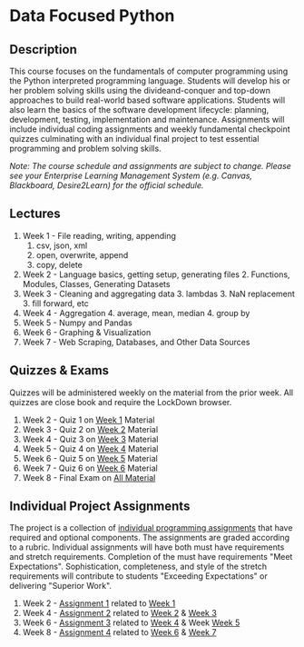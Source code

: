 # Data Focused Python

## Description

This course focuses on the fundamentals of computer programming using the Python interpreted programming language. Students will develop his or her problem solving skills using the divideand-conquer and top-down approaches to build real-world based software applications. Students will also learn the basics of the software
development lifecycle: planning, development, testing, implementation and maintenance. Assignments will include individual coding assignments and weekly fundamental checkpoint quizzes culminating with an individual final project to test essential programming and problem solving skills.

*Note: The course schedule and assignments are subject to change. Please see your Enterprise Learning Management System (e.g. Canvas, Blackboard, Desire2Learn) for the official schedule.*

## Lectures

1. Week 1<a name='week1'></a> - File reading, writing, appending
    1. csv, json, xml
    1. open, overwrite, append
    1. copy, delete
2. Week 2<a name='week2'></a> - Language basics, getting setup, generating files
    2. Functions, Modules, Classes, Generating Datasets
3. Week 3<a name='week3'></a> - Cleaning and aggregating data
    3. lambdas
    3. NaN replacement
    3. fill forward, etc
4. Week 4<a name='week4'></a> - Aggregation
    4. average, mean, median
    4. group by
5. Week 5<a name='week5'></a> - Numpy and Pandas
6. Week 6<a name='week6'></a> - Graphing & Visualization
7. Week 7<a name='week7'></a> - Web Scraping, Databases, and Other Data Sources

## Quizzes & Exams

Quizzes will be administered weekly on the material from the prior week. All quizzes are close book and require the LockDown browser.

1. Week 2 - Quiz 1 on [Week 1](#week1) Material
2. Week 3 - Quiz 2 on [Week 2](#week2) Material
3. Week 4 - Quiz 3 on [Week 3](#week3) Material
4. Week 5 - Quiz 4 on [Week 4](#week4) Material
5. Week 6 - Quiz 5 on [Week 5](#week5) Material
6. Week 7 - Quiz 6 on [Week 6](#week6) Material
7. Week 8 - Final Exam on [All Material](#Lectures)

## Individual Project Assignments

The project is a collection of [individual programming assignments](individual-project/project-description.md) that have required and optional components. The assignments are graded according to a rubric. Individual assignments will have both must have requirements and stretch requirements. Completion of the must have requirements "Meet Expectations". Sophistication, completeness, and style of the stretch requirements will contribute to students "Exceeding Expectations" or delivering "Superior Work".

1. Week 2 - [Assignment 1](individual-project/project-description.md) related to [Week 1](#week1)
2. Week 4 - [Assignment 2](individual-project/project-description.md) related to [Week 2](#week2) & [Week 3](#week3)
3. Week 6 - [Assignment 3](individual-project/project-description.md) related to [Week 4](#week4) & Week [Week 5](#week5)
4. Week 8 - [Assignment 4](individual-project/project-description.md) related to [Week 6](#week6) & [Week 7](#week7)